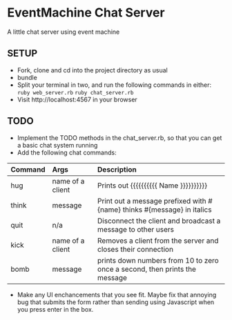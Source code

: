 # EventMachine Chat Server

A little chat server using event machine

## SETUP

* Fork, clone and cd into the project directory as usual
* bundle
* Split your terminal in two, and run the following commands in either:
```ruby web_server.rb```
```ruby chat_server.rb```
* Visit http://localhost:4567 in your browser

## TODO

* Implement the TODO methods in the chat_server.rb, so that you can get a basic chat system running
* Add the following chat commands:

| Command   | Args       | Description|
|:----------|:-----------|:-----------|
| hug       | name of a client | Prints out {{{{{{{{{{ Name }}}}}}}}}} |
| think     | message | Print out a message prefixed with #{name} thinks #{message} in italics |
| quit      | n/a | Disconnect the client and broadcast a message to other users |
| kick      | name of a client | Removes a client from the server and closes their connection |
| bomb      | message    | prints down numbers from 10 to zero once a second, then prints the message |

* Make any UI enchancements that you see fit. Maybe fix that annoying bug that submits the form rather than sending using Javascript when you press enter in the box.